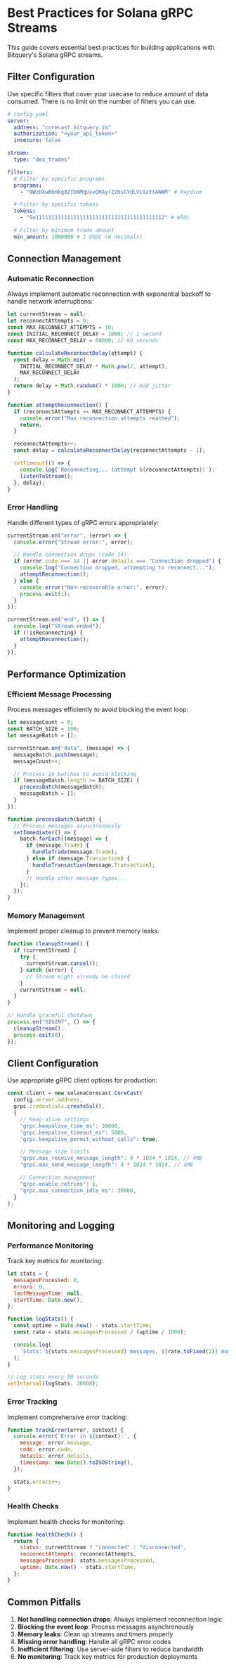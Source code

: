 # Best Practices for Solana gRPC Streams

This guide covers essential best practices for building applications with Bitquery's Solana gRPC streams.

## Filter Configuration

Use specific filters that cover your usecase to reduce amount of data consumed. There is no limit on the number of filters you can use.

```yaml
# config.yaml
server:
  address: "corecast.bitquery.io"
  authorization: "<your_api_token>"
  insecure: false

stream:
  type: "dex_trades"

filters:
  # Filter by specific programs
  programs:
    - "9WzDXwBbmkg8ZTbNMqUxvQRAyrZzDsGYdLVL9zYtAWWM" # Raydium

  # Filter by specific tokens
  tokens:
    - "So11111111111111111111111111111111111111112" # WSOL

  # Filter by minimum trade amount
  min_amount: 1000000 # 1 USDC (6 decimals)
```

## Connection Management

### Automatic Reconnection

Always implement automatic reconnection with exponential backoff to handle network interruptions:

```javascript
let currentStream = null;
let reconnectAttempts = 0;
const MAX_RECONNECT_ATTEMPTS = 10;
const INITIAL_RECONNECT_DELAY = 1000; // 1 second
const MAX_RECONNECT_DELAY = 60000; // 60 seconds

function calculateReconnectDelay(attempt) {
  const delay = Math.min(
    INITIAL_RECONNECT_DELAY * Math.pow(2, attempt),
    MAX_RECONNECT_DELAY
  );
  return delay + Math.random() * 1000; // Add jitter
}

function attemptReconnection() {
  if (reconnectAttempts >= MAX_RECONNECT_ATTEMPTS) {
    console.error("Max reconnection attempts reached");
    return;
  }

  reconnectAttempts++;
  const delay = calculateReconnectDelay(reconnectAttempts - 1);

  setTimeout(() => {
    console.log(`Reconnecting... (attempt ${reconnectAttempts})`);
    listenToStream();
  }, delay);
}
```

### Error Handling

Handle different types of gRPC errors appropriately:

```javascript
currentStream.on("error", (error) => {
  console.error("Stream error:", error);

  // Handle connection drops (code 14)
  if (error.code === 14 || error.details === "Connection dropped") {
    console.log("Connection dropped, attempting to reconnect...");
    attemptReconnection();
  } else {
    console.error("Non-recoverable error:", error);
    process.exit(1);
  }
});

currentStream.on("end", () => {
  console.log("Stream ended");
  if (!isReconnecting) {
    attemptReconnection();
  }
});
```

## Performance Optimization

### Efficient Message Processing

Process messages efficiently to avoid blocking the event loop:

```javascript
let messageCount = 0;
const BATCH_SIZE = 100;
let messageBatch = [];

currentStream.on("data", (message) => {
  messageBatch.push(message);
  messageCount++;

  // Process in batches to avoid blocking
  if (messageBatch.length >= BATCH_SIZE) {
    processBatch(messageBatch);
    messageBatch = [];
  }
});

function processBatch(batch) {
  // Process messages asynchronously
  setImmediate(() => {
    batch.forEach((message) => {
      if (message.Trade) {
        handleTrade(message.Trade);
      } else if (message.Transaction) {
        handleTransaction(message.Transaction);
      }
      // Handle other message types...
    });
  });
}
```

### Memory Management

Implement proper cleanup to prevent memory leaks:

```javascript
function cleanupStream() {
  if (currentStream) {
    try {
      currentStream.cancel();
    } catch (error) {
      // Stream might already be closed
    }
    currentStream = null;
  }
}

// Handle graceful shutdown
process.on("SIGINT", () => {
  cleanupStream();
  process.exit(0);
});
```

## Client Configuration

Use appropriate gRPC client options for production:

```javascript
const client = new solanaCorecast.CoreCast(
  config.server.address,
  grpc.credentials.createSsl(),
  {
    // Keep-alive settings
    "grpc.keepalive_time_ms": 30000,
    "grpc.keepalive_timeout_ms": 5000,
    "grpc.keepalive_permit_without_calls": true,

    // Message size limits
    "grpc.max_receive_message_length": 4 * 1024 * 1024, // 4MB
    "grpc.max_send_message_length": 4 * 1024 * 1024, // 4MB

    // Connection management
    "grpc.enable_retries": 1,
    "grpc.max_connection_idle_ms": 30000,
  }
);
```

## Monitoring and Logging

### Performance Monitoring

Track key metrics for monitoring:

```javascript
let stats = {
  messagesProcessed: 0,
  errors: 0,
  lastMessageTime: null,
  startTime: Date.now(),
};

function logStats() {
  const uptime = Date.now() - stats.startTime;
  const rate = stats.messagesProcessed / (uptime / 1000);

  console.log(
    `Stats: ${stats.messagesProcessed} messages, ${rate.toFixed(2)} msg/sec`
  );
}

// Log stats every 30 seconds
setInterval(logStats, 30000);
```

### Error Tracking

Implement comprehensive error tracking:

```javascript
function trackError(error, context) {
  console.error(`Error in ${context}:`, {
    message: error.message,
    code: error.code,
    details: error.details,
    timestamp: new Date().toISOString(),
  });

  stats.errors++;
}
```

### Health Checks

Implement health checks for monitoring:

```javascript
function healthCheck() {
  return {
    status: currentStream ? "connected" : "disconnected",
    reconnectAttempts: reconnectAttempts,
    messagesProcessed: stats.messagesProcessed,
    uptime: Date.now() - stats.startTime,
  };
}
```

## Common Pitfalls

1. **Not handling connection drops**: Always implement reconnection logic
2. **Blocking the event loop**: Process messages asynchronously
3. **Memory leaks**: Clean up streams and timers properly
4. **Missing error handling**: Handle all gRPC error codes
5. **Inefficient filtering**: Use server-side filters to reduce bandwidth
6. **No monitoring**: Track key metrics for production deployments
